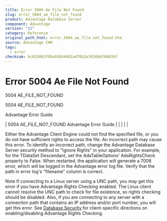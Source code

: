 ```yaml
---
title: Error 5004 Ae File Not Found
slug: error_5004_ae_file_not_found
product: Advantage Database Server
component: Advantage
version: "12"
category: Reference
original_path_html: error_5004_ae_file_not_found.htm
source: Advantage CHM
tags:
  - error
checksum: bc033063f98a93844481ad76b2e3916b8f0b83bf
---
```


# Error 5004 Ae File Not Found

5004 AE\_FILE\_NOT\_FOUND

5004 AE\_FILE\_NOT\_FOUND

Advantage Error Guide

| 5004 AE\_FILE\_NOT\_FOUND  Advantage Error Guide |  |  |  |  |

Either the Advantage Client Engine could not find the specified file, or you do not have sufficient rights to access the file. An incorrect path may cause this error. To identify an incorrect path, change the Advantage Database Server security method to "Ignore Rights" in your application. For example, for the TDataSet Descendant, set the AdsTableOptions' AdsRightsCheck property to False. When restarted, the application will generate a 7008 error, which will be logged in the Advantage error log file. Verify that the path in error log's "filename" column is correct.

Note If connecting to a Linux server using a UNC path, you may get this error if you have Advantage Rights Checking enabled. The Linux client cannot resolve the UNC path to check for file existence, so rights checking should be disabled. Also, if you are connecting to any server with a connection path that contains an IP address and/or port number, you will get this error. See [Database Security](master_database_security.md) for client-specific directions on enabling/disabling Advantage Rights Checking.
